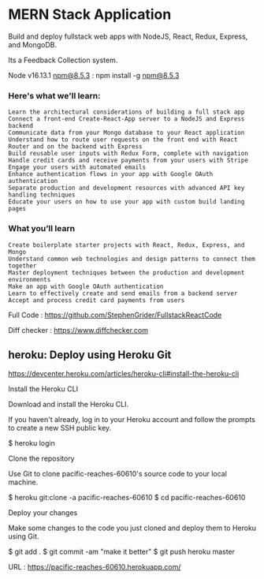 # MERN Stack Application
Build and deploy fullstack web apps with NodeJS, React, Redux, Express, and MongoDB.

Its a Feedback Collection system.


Node v16.13.1
npm@8.5.3 : npm install -g npm@8.5.3


### Here's what we'll learn:

    Learn the architectural considerations of building a full stack app
    Connect a front-end Create-React-App server to a NodeJS and Express backend
    Communicate data from your Mongo database to your React application
    Understand how to route user requests on the front end with React Router and on the backend with Express
    Build reusable user inputs with Redux Form, complete with navigation
    Handle credit cards and receive payments from your users with Stripe
    Engage your users with automated emails
    Enhance authentication flows in your app with Google OAuth authentication
    Separate production and development resources with advanced API key handling techniques
    Educate your users on how to use your app with custom build landing pages

### What you’ll learn

    Create boilerplate starter projects with React, Redux, Express, and Mongo
    Understand common web technologies and design patterns to connect them together
    Master deployment techniques between the production and development environments
    Make an app with Google OAuth authentication
    Learn to effectively create and send emails from a backend server
    Accept and process credit card payments from users

Full Code : https://github.com/StephenGrider/FullstackReactCode

Diff checker : https://www.diffchecker.com

## heroku: Deploy using Heroku Git
https://devcenter.heroku.com/articles/heroku-cli#install-the-heroku-cli

Install the Heroku CLI

Download and install the Heroku CLI.

If you haven't already, log in to your Heroku account and follow the prompts to create a new SSH public key.

$ heroku login

Clone the repository

Use Git to clone pacific-reaches-60610's source code to your local machine.

$ heroku git:clone -a pacific-reaches-60610 
$ cd pacific-reaches-60610

Deploy your changes

Make some changes to the code you just cloned and deploy them to Heroku using Git.

$ git add .
$ git commit -am "make it better"
$ git push heroku master

URL : https://pacific-reaches-60610.herokuapp.com/
